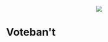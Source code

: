 <p align="center"><img src="https://cdn-images-1.medium.com/max/2600/1*lh6NS8hx0pu5mlZeSqnu5w.jpeg"></p>

# Voteban't